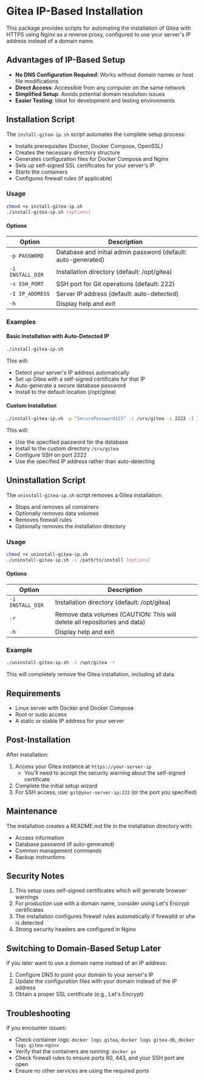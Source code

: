 # Gitea IP-Based Installation

This package provides scripts for automating the installation of Gitea with HTTPS using Nginx as a reverse proxy, configured to use your server's IP address instead of a domain name.

## Advantages of IP-Based Setup

- **No DNS Configuration Required**: Works without domain names or host file modifications
- **Direct Access**: Accessible from any computer on the same network
- **Simplified Setup**: Avoids potential domain resolution issues
- **Easier Testing**: Ideal for development and testing environments

## Installation Script

The `install-gitea-ip.sh` script automates the complete setup process:

- Installs prerequisites (Docker, Docker Compose, OpenSSL)
- Creates the necessary directory structure
- Generates configuration files for Docker Compose and Nginx
- Sets up self-signed SSL certificates for your server's IP
- Starts the containers
- Configures firewall rules (if applicable)

### Usage

```bash
chmod +x install-gitea-ip.sh
./install-gitea-ip.sh [options]
```

#### Options

| Option | Description |
|--------|-------------|
| `-p PASSWORD` | Database and initial admin password (default: auto-generated) |
| `-i INSTALL_DIR` | Installation directory (default: /opt/gitea) |
| `-s SSH_PORT` | SSH port for Git operations (default: 222) |
| `-I IP_ADDRESS` | Server IP address (default: auto-detected) |
| `-h` | Display help and exit |

### Examples

#### Basic Installation with Auto-Detected IP

```bash
./install-gitea-ip.sh
```

This will:
- Detect your server's IP address automatically
- Set up Gitea with a self-signed certificate for that IP
- Auto-generate a secure database password
- Install to the default location (/opt/gitea)

#### Custom Installation

```bash
./install-gitea-ip.sh -p "SecurePassword123" -i /srv/gitea -s 2222 -I 192.168.1.100
```

This will:
- Use the specified password for the database
- Install to the custom directory `/srv/gitea`
- Configure SSH on port 2222
- Use the specified IP address rather than auto-detecting

## Uninstallation Script

The `uninstall-gitea-ip.sh` script removes a Gitea installation:

- Stops and removes all containers
- Optionally removes data volumes
- Removes firewall rules
- Optionally removes the installation directory

### Usage

```bash
chmod +x uninstall-gitea-ip.sh
./uninstall-gitea-ip.sh -i /path/to/install [options]
```

#### Options

| Option | Description |
|--------|-------------|
| `-i INSTALL_DIR` | Installation directory (default: /opt/gitea) |
| `-r` | Remove data volumes (CAUTION: This will delete all repositories and data) |
| `-h` | Display help and exit |

### Example

```bash
./uninstall-gitea-ip.sh -i /opt/gitea -r
```

This will completely remove the Gitea installation, including all data.

## Requirements

- Linux server with Docker and Docker Compose
- Root or sudo access
- A static or stable IP address for your server

## Post-Installation

After installation:

1. Access your Gitea instance at `https://your-server-ip`
   - You'll need to accept the security warning about the self-signed certificate
2. Complete the initial setup wizard
3. For SSH access, use: `git@your-server-ip:222` (or the port you specified)

## Maintenance

The installation creates a README.md file in the installation directory with:
- Access information
- Database password (if auto-generated)
- Common management commands
- Backup instructions

## Security Notes

1. This setup uses self-signed certificates which will generate browser warnings
2. For production use with a domain name, consider using Let's Encrypt certificates
3. The installation configures firewall rules automatically if firewalld or ufw is detected
4. Strong security headers are configured in Nginx

## Switching to Domain-Based Setup Later

If you later want to use a domain name instead of an IP address:

1. Configure DNS to point your domain to your server's IP
2. Update the configuration files with your domain instead of the IP address
3. Obtain a proper SSL certificate (e.g., Let's Encrypt)

## Troubleshooting

If you encounter issues:

- Check container logs: `docker logs gitea`, `docker logs gitea-db`, `docker logs gitea-nginx`
- Verify that the containers are running: `docker ps`
- Check firewall rules to ensure ports 80, 443, and your SSH port are open
- Ensure no other services are using the required ports